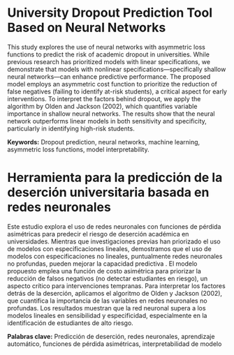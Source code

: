 # University Dropout Prediction Tool Based on Neural Networks

This study explores the use of neural networks with asymmetric loss functions to predict the risk of academic dropout in universities. While previous research has prioritized models with linear specifications, we demonstrate that models with nonlinear specifications—specifically shallow neural networks—can enhance predictive performance. The proposed model employs an asymmetric cost function to prioritize the reduction of false negatives (failing to identify at-risk students), a critical aspect for early interventions. To interpret the factors behind dropout, we apply the algorithm by Olden and Jackson (2002), which quantifies variable importance in shallow neural networks. The results show that the neural network outperforms linear models in both sensitivity and specificity, particularly in identifying high-risk students.

**Keywords:** Dropout prediction, neural networks, machine learning, asymmetric loss functions, model interpretability.

# Herramienta para la predicción de la deserción universitaria basada en redes neuronales

Este estudio explora el uso de redes neuronales con funciones de pérdida asimétricas para predecir el riesgo de deserción académica en universidades. Mientras que investigaciones previas han priorizado el uso de modelos con especificaciones lineales, demostramos que el uso de modelos con especificaciones no lineales, puntualmente redes neuronales no profundas, pueden mejorar la capacidad predictiva . El modelo propuesto emplea una función de costo asimétrica para priorizar la reducción de falsos negativos (no detectar estudiantes en riesgo), un aspecto crítico para intervenciones tempranas. Para interpretar los factores detrás de la deserción, aplicamos el algoritmo de Olden y Jackson (2002), que cuantifica la importancia de las variables en redes neuronales no profundas. Los resultados muestran que la red neuronal supera a los modelos lineales en sensibilidad y especificidad, especialmente en la identificación de estudiantes de alto riesgo. 


**Palabras clave:** Predicción de deserción, redes neuronales, aprendizaje automático, funciones de pérdida asimétricas, interpretabilidad de modelo


